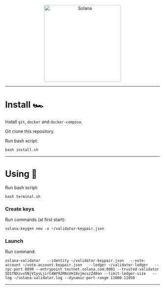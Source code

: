 <p align="center">
  <a href="https://solana.com">
    <img alt="Solana" src="https://i.imgur.com/uBVzyX3.png" width="250" />
  </a>
</p>

---

# Install 🏎

Install `git`, `docker` and `docker-compose`.

Git clone this repository.


Run bash script:

```
bash install.sh
```

---

# Using 👏

Run bash script:

```
bash terminal.sh
```

### Create keys

Run commands (at first start):

```
solana-keygen new -o ~/validator-keypair.json

```

### Launch

Run command:

```
solana-validator   --identity ~/validator-keypair.json   --vote-account ~/vote-account-keypair.json   --ledger ~/validator-ledger   --rpc-port 8899 --entrypoint testnet.solana.com:8001 --trusted-validator 5D1fNXzvv5NjV1ysLjirC4WY92RNsVH18vjmcszZd8on --limit-ledger-size   --log ~/solana-validator.log --dynamic-port-range 11000-11050
```

---
